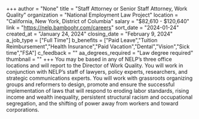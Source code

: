 +++
author = "None"
title = "Staff Attorney or Senior Staff Attorney, Work Quality"
organization = "National Employment Law Project"
location = "California, New York, District of Columbia"
salary = "$82,610 - $120,640"
link = "https://nelp.bamboohr.com/careers"
sort_date = "2024-01-24"
created_at = "January 24, 2024"
closing_date = "February 9, 2024"
a_job_type = ["Full Time"]
b_benefits = ["Paid Leave","Tuition Reimbursement","Health Insurance","Paid Vacation","Dental","Vision","Sick time","FSA"]
c_feedback = ""
aa_degrees_required = "Law degree required"
thumbnail = ""
+++
You may be based in any of NELP’s three office locations and will report to the Director of Work Quality. You will work in conjunction with NELP’s staff of lawyers, policy experts, researchers, and strategic communications experts. You will work with grassroots organizing groups and reformers to design, promote and ensure the successful implementation of laws that will respond to eroding labor standards, rising income and wealth inequality, persistent structural racism and occupational segregation, and the shifting of power away from workers and toward corporations.